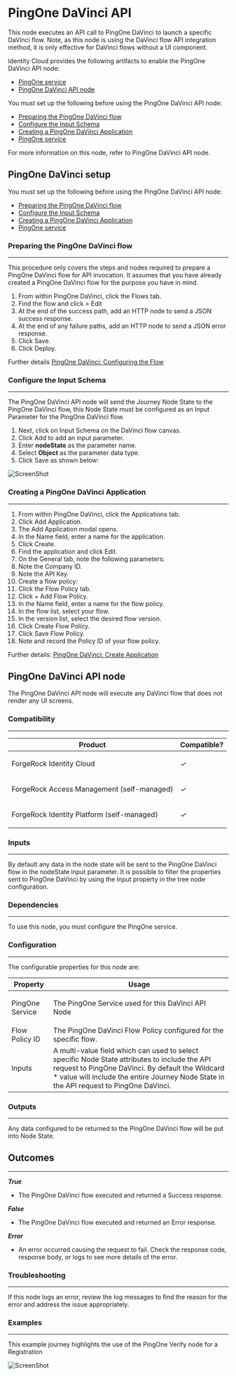 <!--
 * This code is to be used exclusively in connection with Ping Identity Corporation software or services. Ping Identity Corporation only offers such software or services to legal entities who have entered into a binding license agreement with Ping Identity Corporation.
 *
 * Copyright 2024 Ping Identity Corporation. All Rights Reserved
-->

# PingOne DaVinci API

This node executes an API call to PingOne DaVinci to launch a specific DaVinci flow.  Note, as this node is using the DaVinci flow API integration method, it is only effective for DaVinci flows without a UI component.

Identity Cloud provides the following artifacts to enable the PingOne DaVinci API node:

* [PingOne service](https://github.com/ForgeRock/tntp-ping-service/tree/cloudprep?tab=readme-ov-file#ping-one-service)
* [PingOne DaVinci API node](TBD)

You must set up the following before using the PingOne DaVinci API node:
* [Preparing the PingOne DaVinci flow](https://github.com/ForgeRock/tntp-pingone-davinci/blob/cloudprep/docs/pingone_davinci_api/Readme.md#preparing-the-pingone-davinci-flow)
* [Configure the Input Schema](https://github.com/ForgeRock/tntp-pingone-davinci/blob/cloudprep/docs/pingone_davinci_api/Readme.md#configure-the-input-schema)
* [Creating a PingOne DaVinci Application](https://github.com/ForgeRock/tntp-pingone-davinci/blob/cloudprep/docs/pingone_davinci_api/Readme.md#creating-a-pingone-davinci-application)
* [PingOne service](https://github.com/ForgeRock/tntp-ping-service/tree/cloudprep?tab=readme-ov-file#ping-one-service)

For more information on this node, refer to PingOne DaVinci API node.

## PingOne DaVinci setup
You must set up the following before using the PingOne DaVinci API node:
* [Preparing the PingOne DaVinci flow](https://github.com/ForgeRock/tntp-pingone-davinci/blob/cloudprep/docs/pingone_davinci_api/Readme.md#preparing-the-pingone-davinci-flow)
* [Configure the Input Schema](https://github.com/ForgeRock/tntp-pingone-davinci/blob/cloudprep/docs/pingone_davinci_api/Readme.md#configure-the-input-schema)
* [Creating a PingOne DaVinci Application](https://github.com/ForgeRock/tntp-pingone-davinci/blob/cloudprep/docs/pingone_davinci_api/Readme.md#creating-a-pingone-davinci-application)
* [PingOne service](https://github.com/ForgeRock/tntp-ping-service/tree/cloudprep?tab=readme-ov-file#ping-one-service)

### Preparing the PingOne DaVinci flow
***
This procedure only covers the steps and nodes required to prepare a PingOne DaVinci flow for API invocation.
It assumes that you have already created a PingOne DaVinci flow for the purpose you have in mind.

1. From within PingOne DaVinci, click the Flows tab.
2. Find the flow and click > Edit
3. At the end of the success path, add an HTTP node to send a JSON success response.
4. At the end of any failure paths, add an HTTP node to send a JSON error response.
5. Click Save.
6. Click Deploy.

Further details [PingOne DaVinci: Configuring the Flow](https://docs.pingidentity.com/r/en-us/davinci/davinci_api_flow_launch_configuring_flow)

### Configure the Input Schema
***
The PingOne DaVinci API node will send the Journey Node State to the PingOne DaVinci flow, this Node State must be configured as an Input Parameter for the PingOne DaVinci flow.

1. Next, click on Input Schema on the DaVinci flow canvas.
2. Click Add to add an input parameter.
3. Enter **nodeState** as the parameter name.
4. Select **Object** as the parameter data type.
5. Click Save as shown below:

![ScreenShot](./pingone_davinci_input_schema.png)

### Creating a PingOne DaVinci Application
***
1. From within PingOne DaVinci, click the Applications tab.
2. Click Add Application.
3. The Add Application modal opens.
4. In the Name field, enter a name for the application.
5. Click Create.
6. Find the application and click Edit.
7. On the General tab, note the following parameters:
8. Note the Company ID.
9. Note the API Key.
10. Create a flow policy:
11. Click the Flow Policy tab.
12. Click + Add Flow Policy.
13. In the Name field, enter a name for the flow policy.
14. In the flow list, select your flow.
15. In the version list, select the desired flow version.
16. Click Create Flow Policy.
17. Click Save Flow Policy.
18. Note and record the Policy ID of your flow policy.

Further details: [PingOne DaVinci: Create Application](https://docs.pingidentity.com/r/en-us/davinci/davinci_api_flow_launch_creating_application)



## PingOne DaVinci API node
The PingOne DaVinci API node will execute any DaVinci flow that does not render any UI screens.

### Compatibility
***

<table>
<colgroup>
<col>
<col>
</colgroup>
<thead>
<tr>
<th>Product</th>
<th>Compatible?</th>
</tr>
</thead>
<tbody>
<tr>
<td><p>ForgeRock Identity Cloud</p></td>
<td><p><span><i>✓</i></span></p></td>
</tr>
<tr>
<td><p>ForgeRock Access Management (self-managed)</p></td>
<td><p><span><i>✓</i></span></p></td>
</tr>
<tr>
<td><p>ForgeRock Identity Platform (self-managed)</p></td>
<td><p><span class="icon"><i class="fa fa-check" title="yes">✓</i></span></p></td>
</tr>
</tbody>
</table>

### Inputs
***
By default any data in the node state will be sent to the PingOne DaVinci flow in the nodeState input parameter.  It is possible to filter the properties sent to PingOne DaVinci by using the Input property in the tree node configuration.

### Dependencies
***
To use this node, you must configure the PingOne service.


### Configuration
***
The configurable properties for this node are:


<table><colgroup><col><col></colgroup><thead>
						<tr>
							<th class="entry colsep-1 rowsep-1" id="jzf1692634635960__table_y2d_vml_nyb__entry__1">Property</th>
							<th class="entry colsep-1 rowsep-1" id="jzf1692634635960__table_y2d_vml_nyb__entry__2">Usage</th>
						</tr>
					</thead><tbody class="tbody">
						<tr class="row">
							<td class="entry colsep-1 rowsep-1" headers="jzf1692634635960__table_y2d_vml_nyb__entry__1">
								<p class="p">PingOne Service</p>
							</td>
							<td class="entry colsep-1 rowsep-1" headers="jzf1692634635960__table_y2d_vml_nyb__entry__2">
                The PingOne Service used for this DaVinci API Node</td>
						</tr>



<tr>
    <td>
        Flow Policy ID
    </td>
    <td>
        The PingOne DaVinci Flow Policy configured for the specific flow.
    </td>
</tr>
<tr>
    <td>
        Inputs
    </td>
    <td>
        A multi-value field which can used to select specific Node State attributes to include the API request to PingOne DaVinci.  By default the Wildcard * value will include the entire Journey Node State in the API request to PingOne DaVinci.
    </td>
</tr>


</tbody></table>


### Outputs
***
Any data configured to be returned to the PingOne DaVinci flow will be put into Node State.

## Outcomes

---

***True***

- The PingOne DaVinci flow executed and returned a Success response.

***False***

- The PingOne DaVinci flow executed and returned an Error response.

***Error***

- An error occurred causing the request to fail. Check the response code, response body, or logs to see more details of the error.


### Troubleshooting
***
If this node logs an error, review the log messages to find the reason for the error and address the issue appropriately.

### Examples
***
This example journey highlights the use of the PingOne Verify node for a Registration

![ScreenShot](./example.png)


